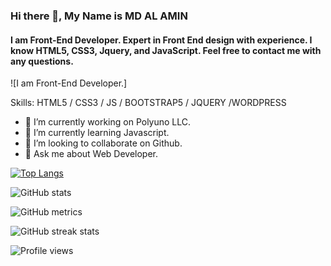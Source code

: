 ### Hi there 👋, My Name is MD AL AMIN
#### I am Front-End Developer. Expert in Front End design with experience. I know HTML5, CSS3, Jquery, and JavaScript. Feel free to contact me with any questions.
![I am Front-End Developer.]


Skills: HTML5 / CSS3 / JS / BOOTSTRAP5 / JQUERY /WORDPRESS

- 🔭 I’m currently working on Polyuno LLC. 
- 🌱 I’m currently learning Javascript. 
- 👯 I’m looking to collaborate on Github. 
- 💬 Ask me about Web Developer. 




[![Top Langs](https://github-readme-stats.vercel.app/api/top-langs/?username=alamin24nava)](https://github.com/anuraghazra/github-readme-stats)

![GitHub stats](https://github-readme-stats.vercel.app/api?username=alamin24nava&show_icons=true&count_private=true)  



![GitHub metrics](https://metrics.lecoq.io/alamin24nava)  

![GitHub streak stats](https://github-readme-streak-stats.herokuapp.com/?user=alamin24nava)  

![Profile views](https://gpvc.arturio.dev/alamin24nava)  
